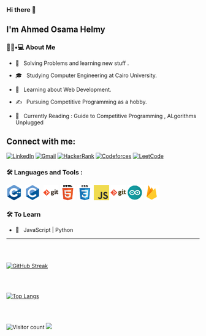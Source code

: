 ### Hi there 👋<h2> I'm Ahmed Osama Helmy</h2>

<h3> 👨🏻•💻 About Me </h3>



- 🤔 &nbsp; Solving Problems and learning new stuff .

- 🎓 &nbsp; Studying Computer Engineering at Cairo University.

- 🌱 &nbsp; Learning about Web Development.

- ✍️ &nbsp; Pursuing Competitive Programming as a hobby.

- 💬 &nbsp; Currently Reading : Guide to Competitive Programming , ALgorithms Unplugged  

##  Connect with me:

[![LinkedIn](https://img.shields.io/badge/LinkedIn-0077B5?style=for-the-badge&logo=linkedin&logoColor=white)](https://www.linkedin.com/in/ahmed-osama-helmy/)
[![Gmail](https://img.shields.io/badge/Gmail-D14836?style=for-the-badge&logo=gmail&logoColor=white)](mailto:ahmed.osama1982002@gmail.com)
[![HackerRank](https://img.shields.io/badge/-Hackerrank-2EC866?style=for-the-badge&logo=HackerRank&logoColor=white)](https://www.hackerrank.com/ahmed_os_helmy)
[![Codeforces](https://img.shields.io/badge/Codeforces-445f9d?style=for-the-badge&logo=Codeforces&logoColor=white)](https://codeforces.com/profile/linguini_)
[![LeetCode](https://img.shields.io/badge/LeetCode-000000?style=for-the-badge&logo=LeetCode&logoColor=#d16c06)](https://leetcode.com/ahmedoshelmy/)

### :hammer_and_wrench: Languages and Tools :


<div>
  <img src="https://github.com/devicons/devicon/blob/master/icons/cplusplus/cplusplus-original.svg" title="C++" alt="C++" width="40" height="40"/>&nbsp;
  <img src="https://github.com/devicons/devicon/blob/master/icons/c/c-original.svg" title="C" alt="C" width="40" height="40"/>&nbsp;
  <img src="https://github.com/devicons/devicon/blob/master/icons/git/git-original-wordmark.svg" title="Git" **alt="Git" width="40" height="40"/>
  <code><img height="40" src="https://raw.githubusercontent.com/github/explore/80688e429a7d4ef2fca1e82350fe8e3517d3494d/topics/html/html.png"></code>
<code><img height="40" src="https://raw.githubusercontent.com/github/explore/80688e429a7d4ef2fca1e82350fe8e3517d3494d/topics/css/css.png"></code>
<code><img height="40" src="https://raw.githubusercontent.com/github/explore/80688e429a7d4ef2fca1e82350fe8e3517d3494d/topics/javascript/javascript.png"></code>
<code><img height="40" src="https://raw.githubusercontent.com/github/explore/80688e429a7d4ef2fca1e82350fe8e3517d3494d/topics/git/git.png"></code>
<code><img height="40" src="https://raw.githubusercontent.com/github/explore/80688e429a7d4ef2fca1e82350fe8e3517d3494d/topics/arduino/arduino.png"></code>
<code><img height="40" src="https://raw.githubusercontent.com/github/explore/80688e429a7d4ef2fca1e82350fe8e3517d3494d/topics/firebase/firebase.png"></code>
</div>

<h3>🛠 To Learn</h3>

- 🔧 &nbsp; JavaScript | Python

<hr>



<br/><br/>

[![GitHub Streak](http://github-readme-streak-stats.herokuapp.com?user=ahmedoshelmy&theme=dark&date_format=M%20j%5B%2C%20Y%5D)](https://git.io/streak-stats)

<br/>

<br/>

[![Top Langs](https://github-readme-stats.vercel.app/api/top-langs/?username=ahmedoshelmy&layout=compact&theme=vision-friendly-dark)](https://github.com/anuraghazra/github-readme-stats)

<br><br>




![Visitor count](https://visitor-badge.laobi.icu/badge?page_id=AhmedOsama198.AhmedOsama198)   <img src="https://media.giphy.com/media/dxn6fRlTIShoeBr69N/giphy.gif" width="30">

